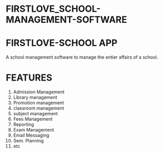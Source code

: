 # FIRSTLOVE_SCHOOL-MANAGEMENT-SOFTWARE
# FIRSTLOVE-SCHOOL APP
A school management software to manage the entier affairs of a school.

# FEATURES

1. Admission Management
2. Library management
3. Promotion management
4. classroom management
5. subject management
6. Fees Management
7. Reporting 
8. Exam Management
9. Email Messaging
10. Sem. Planning
11. etc
